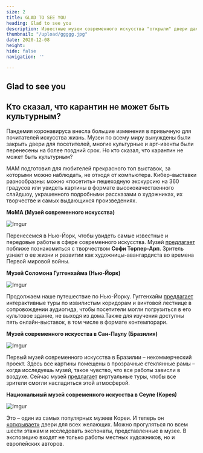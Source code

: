 ```yaml
---
size: 2
title: GLAD TO SEE YOU
heading: Glad to see you
description: Известные музеи современного искусства "открыли" двери даже в карантин.
thumbnail: "/upload/ggggg.jpg"
date: 2020-12-08
height: 
hide: false
navigation: ''

---
```

## Glad to see you

Кто сказал, что карантин не может быть культурным?
-----------

Пандемия коронавируса внесла большие изменения в привычную для почитателей искусства жизнь. Музеи по всему миру вынуждены были закрыть двери для посетителей, многие культурные и арт-ивенты были перенесены на более поздний срок. Но кто сказал, что карантин не может быть культурным?

MAM подготовил для любителей прекрасного топ выставок, за которыми можно наблюдать, не отходя от компьютера. Кибер-выставки разнообразны: можно «посетить» пешеходную экскурсию на 360 градусов или увидеть картины в формате высококачественного слайдшоу, украшенного подробными рассказами о художниках, их творчестве и самых выдающихся произведениях.

**MoMA (Музей современного искусства)**

![Imgur](https://i.imgur.com/LsQzRg0.jpg)

Перенесемся в Нью-Йорк, чтобы увидеть самые известные и передовые работы в сфере современного искусства. Музей [предлагает](https://artsandculture.google.com/partner/moma-the-museum-of-modern-art) поближе познакомиться с творчеством **Софи Торпер-Арп**. Зритель узнает о ее жизни и развитии как художницы-авангардиста во времена Первой мировой войны. 

**Музей Соломона Гуггенхайма (Нью-Йорк)**

![Imgur](https://i.imgur.com/eZYSGfz.png)

Продолжаем наше путешествие по Нью-Йорку. Гуггенхайм [предлагает](https://artsandculture.google.com/partner/solomon-r-guggenheim-museum?date%5C=1996) интерактивные туры по извилистым коридорам и винтовой лестнице в сопровождении аудиогида, чтобы посетители могли погрузиться в его культовое здание, не выходя из дома.Также для изучения доступны пять онлайн-выставок, в том числе в формате контемпорари.

**Музей современного искусства в Сан-Паулу (Бразилия)**

![Imgur](https://i.imgur.com/7jC88fF.jpg)

Первый музей современного искусства в Бразилии – некоммерческий проект. Здесь все картины помещены в прозрачные стеклянные рамы – когда исследуешь музей, такое чувство, что все работы зависли в воздухе. Сейчас музей [предлагает](https://artsandculture.google.com/partner/masp?hl=en) виртуальные туры, чтобы все зрители смогли насладиться этой атмосферой. 

**Национальный музей современного искусства в Сеуле (Корея)**

![Imgur](https://i.imgur.com/NnXkrwC.jpg)

Это – один из самых популярных музеев Кореи. И теперь он [«открывает»](https://artsandculture.google.com/partner/national-museum-of-modern-and-contemporary-art-korea?hl=en) двери для всех желающих. Можно прогуляться по всем шести этажам и исследовать экспонаты, представленные в музее. В экспозицию входят не только работы местных художников, но и европейских авторов.

